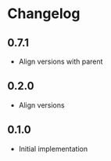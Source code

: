 # Changelog

## 0.7.1

- Align versions with parent

## 0.2.0

- Align versions

## 0.1.0

- Initial implementation
